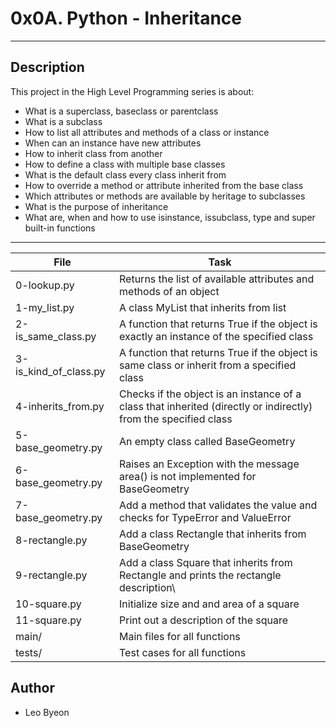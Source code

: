 # 0x0A. Python - Inheritance
---
## Description

This project in the High Level Programming series is about:
* What is a superclass, baseclass or parentclass
* What is a subclass
* How to list all attributes and methods of a class or instance
* When can an instance have new attributes
* How to inherit class from another
* How to define a class with multiple base classes
* What is the default class every class inherit from
* How to override a method or attribute inherited from the base class
* Which attributes or methods are available by heritage to subclasses
* What is the purpose of inheritance
* What are, when and how to use isinstance, issubclass, type and super built-in functions

---
File|Task
---|---
0-lookup.py | Returns the list of available attributes and methods of an object
1-my_list.py | A class MyList that inherits from list
2-is_same_class.py | A function that returns True if the object is exactly an instance of the specified class
3-is_kind_of_class.py | A function that returns True if the object is same class or inherit from a specified class
4-inherits_from.py | Checks if the object is an instance of a class that inherited (directly or indirectly) from the specified class
5-base_geometry.py | An empty class called BaseGeometry
6-base_geometry.py | Raises an Exception with the message area() is not implemented for BaseGeometry
7-base_geometry.py | Add a method that validates the value and checks for TypeError and ValueError
8-rectangle.py | Add a class Rectangle that inherits from BaseGeometry
9-rectangle.py | Add a class Square that inherits from Rectangle and prints the rectangle description\
10-square.py | Initialize size and and area of a square
11-square.py | Print out a description of the square
main/ | Main files for all functions
tests/ | Test cases for all functions


## Author
* Leo Byeon
